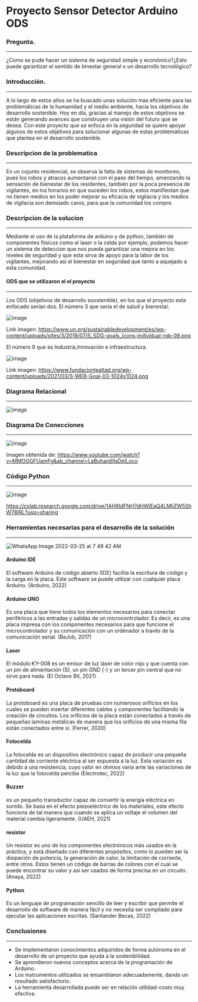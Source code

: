 # Proyecto Sensor Detector Arduino ODS
### Pregunta.

------------

¿Como se pude hacer un sistema de seguridad simple y económico?¿Esto puede garantizar el sentido de binestar general o un desarrollo tecnológico?




### Introducción.
------------

A lo largo de estos años  se ha buscado unas solución mas eficiente para las problemáticas de la humanidad y el medio ambiente, hacia los objetivos de desarrollo sostenible. Hoy en día, gracias al manejo de estos objetivos se están generando avances que  construyen una visión del futuro que se desea. Con este proyecto que se enfoca en la seguridad se quiere apoyar algunos de estos objetivos para solucionar algunas de estas problemáticas que plantea en el desarrollo sostenible.

### Descripcion de la problematica

------------


En un cojunto residencial, se observa la falta de sistemas de monitoreo, pues los robos y atracos aumentaron con el paso del tiempo, amenzando la sensación de bienestar de los residentes, también por la poca presencia de vigilantes, en los horarios en que suceden los robos, estos manifiestan que no tienen medios en los poder mejorar su eficacia de vigilacia y los medios de vigilacia son demsiado caros, para que la comunidad los compre.

###  Descripcion de la solucion

------------

Mediante el uso de la plataforma de arduino y de python, también de componentes fiisicos como el laser o la celda por ejemplo, podemos hacer un sistema de deteccion que nos pueda garantizar una mejora en los niveles de seguridad y que esta sirva de apoyo para la labor de los vigilantes, mejorando así el bienestar en seguridad que tanto a aquejado a esta comunidad.

#### ODS que se utilizaron el el proyecto

------------


Los ODS (objetivos de desarrollo soostenible), en los que el proyecto esta enfocado serían dos.
El número 3 que seria el de salud y bienestar.

![image](https://user-images.githubusercontent.com/98995639/160111319-f9613f4f-50fd-496d-b1be-130dad9f4c92.png)

Link imagen: https://www.un.org/sustainabledevelopment/es/wp-content/uploads/sites/3/2018/07/S_SDG-goals_icons-individual-rgb-09.png

El número 9 que es Industria,Innovación e infraestructura.

![image](https://user-images.githubusercontent.com/98995639/160111344-631c948e-ac58-4f3a-b75a-f18a62ced990.png)

Link imagen: https://www.fundacionlealtad.org/wp-content/uploads/2021/03/S-WEB-Goal-03-1024x1024.png

### Diagrama Relacional
------------
![image](https://user-images.githubusercontent.com/98995639/160110153-b2a7e814-d8aa-4413-b035-d780b6f8b496.png)

### Diagrama De Conecciones
------------
![image](https://user-images.githubusercontent.com/98995639/160053819-548298ea-30ab-4b05-aea2-f58f3604611a.png)

Imagen obtenida de: https://www.youtube.com/watch?v=MMOGGFUamFg&ab_channel=LaBuhardillaDelLoco

### Código Python
------------
![image](https://user-images.githubusercontent.com/98995639/160124442-a21b0372-324c-455d-8f8f-ab7cfa36a59a.png)

https://colab.research.google.com/drive/1AH9IdFNH7dHWIEaQ4LMIjZW5ShW78IRL?usp=sharing
 
### Herramientas necesarias para el desarrollo de la solución
------------
![WhatsApp Image 2022-03-25 at 7 49 42 AM](https://user-images.githubusercontent.com/102251544/160124310-d568d204-dda0-449a-9574-6baa6410f9d7.jpeg)
#### Arduino IDE

El software Arduino de código abierto (IDE) facilita la escritura de código y la carga en la placa. Este software se puede utilizar con cualquier placa Arduino. (Arduino, 2022)

#### Arduino UNO
Es una placa que tiene todos los elementos necesarios para conectar periféricos a las entradas y salidas de un microcontrolador. Es decir, es una placa impresa con los componentes necesarios para que funcione el microcontrolador y su comunicación con un ordenador a través de la comunicación serial. (BeJob, 2017)

#### Laser
El módulo KY-008 es un emisor de luz láser de color rojo y que cuenta con un pin de alimentación (S), un pin GND (-) y un tercer pin central que no sirve para nada. (El Octavo Bit, 2021)

#### Protoboard
La protoboard es una placa de pruebas con numerosos orificios en los cuales se pueden insertar diferentes cables y componentes facilitando la creación de circuitos. Los orificios de la placa están conectados a través de pequeñas laminas metálicas de manera que los orificios de una misma fila están conectados entre sí. (Ferrer, 2020)

#### Fotocelda
La fotocelda es un dispositivo electrónico capaz de producir una pequeña cantidad de corriente eléctrica al ser expuesta a la luz. Esta variación es debido a una resistencia, cuyo valor en ohmios varia ante las variaciones de la luz que la fotocelda percibe (Electrotec, 2022)

#### Buzzer
es un pequeño transductor capaz de convertir la energía eléctrica en sonido. Se basa en el efecto piezoeléctrico de los materiales, este efecto funciona de tal manera que cuando se aplica un voltaje el volumen del material cambia ligeramente. (UAEH, 2021)
#### resistor
Un resistor es uno de los componentes electrónicos más usados en la práctica, y está diseñado con diferentes propósitos, como lo pueden ser la disipación de potencia, la generación de calor, la limitación de corriente, entre otros. Estos tienen un código de barras de colores con el cual se puede encontrar su valor y así ser usados de forma precisa en un circuito. (Anaya, 2022)

#### Python
Es un lenguaje de programación sencillo de leer y escribir que permite el desarrollo de software de manera fácil y no necesita ser compilado para ejecutar las aplicaciones escritas.  (Santander Becas, 2022)

### Conclusiones
------------
-	Se implementaron conocimientos adquiridos de forma autónoma en el desarrollo de un proyecto que ayuda a la sostenibilidad.
-	Se aprendieron nuevos conceptos acerca de la programación de Arduino.
-	Los instrumentos utilizados se ensamblaron adecuadamente, dando un resultado satisfactorio.
-	La herramienta desarrollada puede ser en relación utilidad-costo muy efectiva.

